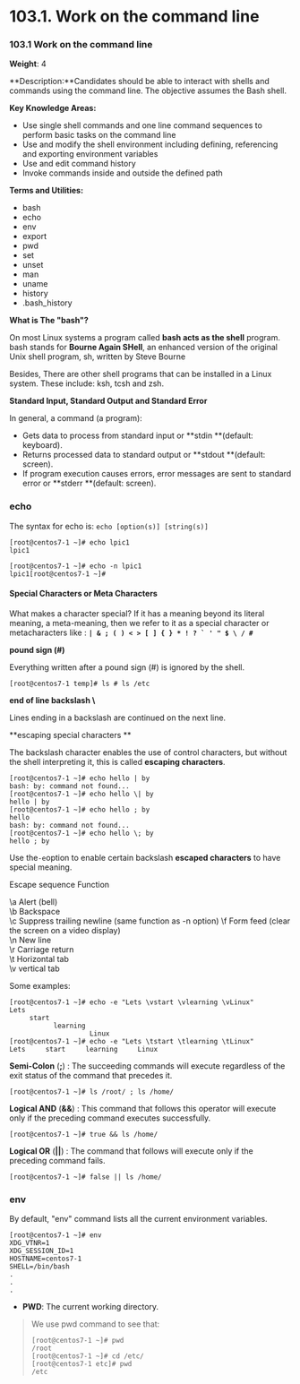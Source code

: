 # 103.1. Work on the command line

### **103.1 Work on the command line**

**Weight**: 4

**Description:**Candidates should be able to interact with shells and commands using the command line. The objective assumes the Bash shell.

**Key Knowledge Areas:**

* Use single shell commands and one line command sequences to perform basic tasks on the command line
* Use and modify the shell environment including defining, referencing and exporting environment variables
* Use and edit command history
* Invoke commands inside and outside the defined path

**Terms and Utilities:**

* bash
* echo
* env
* export
* pwd
* set
* unset
* man
* uname
* history
* .bash_history

**What is The "bash"?**

On most Linux systems a program called **bash acts as the shell** program. bash stands for **Bourne Again SHell**, an enhanced version of the original Unix shell program, sh, written by Steve Bourne

Besides, There are other shell programs that can be installed in a Linux system. These include: ksh, tcsh and zsh.

**Standard Input, Standard Output and Standard Error**

In general, a command (a program):

* Gets data to process from standard input or **stdin **(default: keyboard).
* Returns processed data to standard output or **stdout **(default: screen).
* If program execution causes errors, error messages are sent to standard error or **stderr **(default: screen).

### echo

The syntax for echo is: `echo [option(s)] [string(s)]`


```
[root@centos7-1 ~]# echo lpic1
lpic1
```

```
[root@centos7-1 ~]# echo -n lpic1
lpic1[root@centos7-1 ~]#
```
#### Special Characters or Meta Characters

What makes a character special? If it has a meaning beyond its literal meaning, a meta-meaning, then we refer to it as a special character or metacharacters  like : **``| & ; ( ) < > [ ] { } * ! ? ` ' " $ \ / # ``**

**pound sign (#)**

Everything written after a pound sign (#) is ignored by the shell.

```
[root@centos7-1 temp]# ls # ls /etc
```


**end of line backslash \\**

Lines ending in a backslash are continued on the next line.

**escaping special characters  **

The backslash  character enables the use of control characters, but without the shell interpreting it, this is called **escaping characters**.

```
[root@centos7-1 ~]# echo hello | by
bash: by: command not found...
[root@centos7-1 ~]# echo hello \| by
hello | by
[root@centos7-1 ~]# echo hello ; by
hello
bash: by: command not found...
[root@centos7-1 ~]# echo hello \; by
hello ; by
```
Use the`-e`option to enable certain backslash **escaped characters** to have special meaning.

Escape sequence	Function                                               

\a		Alert (bell)                                          
\b		Backspace                                             
\c		Suppress trailing newline (same function as -n option) 
\f		Form feed (clear the screen on a video display)        
\n		New line                                               
\r		Carriage return                                        
\t		Horizontal tab                                         
\v		vertical tab                                           

Some examples:

```
[root@centos7-1 ~]# echo -e "Lets \vstart \vlearning \vLinux"
Lets 
     start 
           learning 
                    Linux
[root@centos7-1 ~]# echo -e "Lets \tstart \tlearning \tLinux"
Lets     start     learning     Linux
```

**Semi-Colon** (**;**) : The succeeding commands will execute regardless of the exit status of the command that precedes it.

```
[root@centos7-1 ~]# ls /root/ ; ls /home/
```
**Logical AND** (**&&**) : This command that follows this operator will execute only if the preceding command executes successfully.

```
[root@centos7-1 ~]# true && ls /home/
```
**Logical OR** (**||**) : The command that follows will execute only if the preceding command fails.

```
[root@centos7-1 ~]# false || ls /home/
```

### env

By default, "env" command lists all the current environment variables.

```
[root@centos7-1 ~]# env
XDG_VTNR=1
XDG_SESSION_ID=1
HOSTNAME=centos7-1
SHELL=/bin/bash
.
.
.
```
* **PWD**: The current working directory.

> We use pwd command to see that:
>
> ```
> [root@centos7-1 ~]# pwd
> /root
> [root@centos7-1 ~]# cd /etc/
> [root@centos7-1 etc]# pwd
> /etc
> ```














